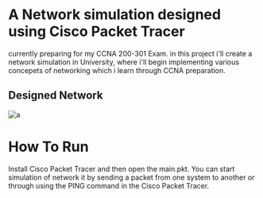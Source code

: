 #  A Network simulation designed using Cisco Packet Tracer
currently preparing for my CCNA 200-301 Exam. in this project i'll create a network simulation in University, where i'll begin implementing various concepets of networking which i learn through CCNA preparation. 
## Designed Network
![a](../master/initial_desgin.png)
# How To Run
Install Cisco Packet Tracer and then open the main.pkt.
You can start simulation of network it by sending a packet from one system to another or through using the PING command in the Cisco Packet Tracer.
